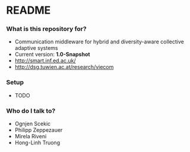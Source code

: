# README #



### What is this repository for? ###

* Communication middleware for hybrid and diversity-aware collective adaptive systems
* Current version: **1.0-Snapshot**
* http://smart.inf.ed.ac.uk/
* http://dsg.tuwien.ac.at/research/viecom

### Setup ###

* TODO

### Who do I talk to? ###

* Ognjen Scekic
* Philipp Zeppezauer
* Mirela Riveni
* Hong-Linh Truong